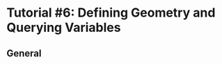 Tutorial #6: Defining Geometry and Querying Variables
================================================================================

General
--------------------------------------------------------------------------------

